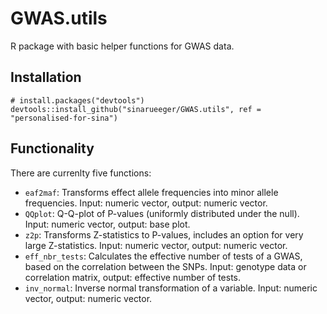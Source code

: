 
# GWAS.utils

R package with basic helper functions for GWAS data. 

## Installation

```
# install.packages("devtools")
devtools::install_github("sinarueeger/GWAS.utils", ref = "personalised-for-sina")
```

## Functionality

There are currenlty five functions: 

- `eaf2maf`: Transforms effect allele frequencies into minor allele frequencies. Input: numeric vector, output: numeric vector. 
- `QQplot`: Q-Q-plot of P-values (uniformly distributed under the null). Input: numeric vector, output: base plot. 
- `z2p`: Transforms Z-statistics to P-values, includes an option for very large Z-statistics. Input: numeric vector, output: numeric vector. 
- `eff_nbr_tests`: Calculates the effective number of tests of a GWAS, based on the correlation between the SNPs. Input: genotype data or correlation matrix, output: effective number of tests. 
- `inv_normal`: Inverse normal transformation of a variable. Input: numeric vector, output: numeric vector.
